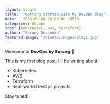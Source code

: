 ```yaml
---
layout: single
title:  "Getting Started with My DevOps Blog"
date:   2025-09-04 20:00:00 +0530
categories: devops
tags: [kubernetes, aws, terraform]
author: "Sarang Deshmukh"
featured-image: "/assets/images/blog1.jpg"
---
```


Welcome to **DevOps by Sarang** 🚀  

This is my first blog post. I’ll be writing about:
- Kubernetes
- AWS
- Terraform
- Real-world DevOps projects

Stay tuned!
